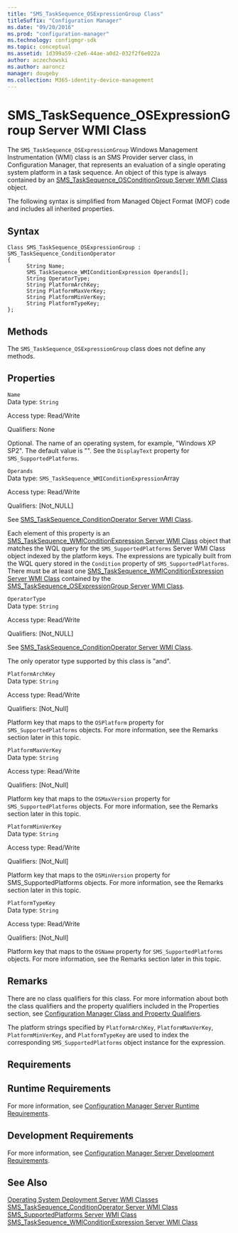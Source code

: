 ```yaml
---
title: "SMS_TaskSequence_OSExpressionGroup Class"
titleSuffix: "Configuration Manager"
ms.date: "09/20/2016"
ms.prod: "configuration-manager"
ms.technology: configmgr-sdk
ms.topic: conceptual
ms.assetid: 1d399a59-c2e6-44ae-a0d2-032f2f6e022a
author: aczechowski
ms.author: aaroncz
manager: dougeby
ms.collection: M365-identity-device-management
---
```

# SMS_TaskSequence_OSExpressionGroup Server WMI Class
The `SMS_TaskSequence_OSExpressionGroup` Windows Management Instrumentation (WMI) class is an SMS Provider server class, in Configuration Manager, that represents an evaluation of a single operating system platform in a task sequence. An object of this type is always contained by an [SMS_TaskSequence_OSConditionGroup Server WMI Class](../../../develop/reference/osd/sms_tasksequence_osconditiongroup-server-wmi-class.md) object.  

 The following syntax is simplified from Managed Object Format (MOF) code and includes all inherited properties.  

## Syntax  

```  
Class SMS_TaskSequence_OSExpressionGroup : SMS_TaskSequence_ConditionOperator  
{  
      String Name;  
      SMS_TaskSequence_WMIConditionExpression Operands[];  
      String OperatorType;  
      String PlatformArchKey;  
      String PlatformMaxVerKey;  
      String PlatformMinVerKey;  
      String PlatformTypeKey;  
};  
```  

## Methods  
 The `SMS_TaskSequence_OSExpressionGroup` class does not define any methods.  

## Properties  
 `Name`  
 Data type: `String`  

 Access type: Read/Write  

 Qualifiers: None  

 Optional. The name of an operating system, for example, "Windows XP SP2". The default value is "". See the `DisplayText` property for `SMS_SupportedPlatforms`.  

 `Operands`  
 Data type: `SMS_TaskSequence_WMIConditionExpression`Array  

 Access type: Read/Write  

 Qualifiers: [Not_NULL]  

 See [SMS_TaskSequence_ConditionOperator Server WMI Class](../../../develop/reference/osd/sms_tasksequence_conditionoperator-server-wmi-class.md).  

 Each element of this property is an [SMS_TaskSequence_WMIConditionExpression Server WMI Class](../../../develop/reference/osd/sms_tasksequence_wmiconditionexpression-server-wmi-class.md) object that matches the WQL query for the `SMS_SupportedPlatforms` Server WMI Class object indexed by the platform keys. The expressions are typically built from the WQL query stored in the `Condition` property of `SMS_SupportedPlatforms`. There must be at least one [SMS_TaskSequence_WMIConditionExpression Server WMI Class](../../../develop/reference/osd/sms_tasksequence_wmiconditionexpression-server-wmi-class.md) contained by the [SMS_TaskSequence_OSExpressionGroup Server WMI Class](../../../develop/reference/osd/sms_tasksequence_osexpressiongroup-server-wmi-class.md).  

 `OperatorType`  
 Data type: `String`  

 Access type: Read/Write  

 Qualifiers: [Not_NULL]  

 See [SMS_TaskSequence_ConditionOperator Server WMI Class](../../../develop/reference/osd/sms_tasksequence_conditionoperator-server-wmi-class.md).  

 The only operator type supported by this class is "and".  

 `PlatformArchKey`  
 Data type: `String`  

 Access type: Read/Write  

 Qualifiers: [Not_Null]  

 Platform key that maps to the `OSPlatform` property for `SMS_SupportedPlatforms` objects. For more information, see the Remarks section later in this topic.  

 `PlatformMaxVerKey`  
 Data type: `String`  

 Access type: Read/Write  

 Qualifiers: [Not_Null]  

 Platform key that maps to the `OSMaxVersion` property for `SMS_SupportedPlatforms` objects. For more information, see the Remarks section later in this topic.  

 `PlatformMinVerKey`  
 Data type: `String`  

 Access type: Read/Write  

 Qualifiers: [Not_Null]  

 Platform key that maps to the `OSMinVersion` property for SMS_SupportedPlatforms objects. For more information, see the Remarks section later in this topic.  

 `PlatformTypeKey`  
 Data type: `String`  

 Access type: Read/Write  

 Qualifiers: [Not_Null]  

 Platform key that maps to the `OSName` property for `SMS_SupportedPlatforms` objects. For more information, see the Remarks section later in this topic.  

## Remarks  
 There are no class qualifiers for this class. For more information about both the class qualifiers and the property qualifiers included in the Properties section, see [Configuration Manager Class and Property Qualifiers](../../../develop/reference/misc/class-and-property-qualifiers.md).  

 The platform strings specified by `PlatformArchKey`, `PlatformMaxVerKey`, `PlatformMinVerKey`, and `PlatformTypeKey` are used to index the corresponding `SMS_SupportedPlatforms` object instance for the expression.  

## Requirements  

## Runtime Requirements  
 For more information, see [Configuration Manager Server Runtime Requirements](../../../develop/core/reqs/server-runtime-requirements.md).  

## Development Requirements  
 For more information, see [Configuration Manager Server Development Requirements](../../../develop/core/reqs/server-development-requirements.md).  

## See Also  
 [Operating System Deployment Server WMI Classes](../../../develop/reference/osd/operating-system-deployment-server-wmi-classes.md)   
 [SMS_TaskSequence_ConditionOperator Server WMI Class](../../../develop/reference/osd/sms_tasksequence_conditionoperator-server-wmi-class.md)   
 [SMS_SupportedPlatforms Server WMI Class](../../../develop/reference/core/servers/configure/sms_supportedplatforms-server-wmi-class.md)   
 [SMS_TaskSequence_WMIConditionExpression Server WMI Class](../../../develop/reference/osd/sms_tasksequence_wmiconditionexpression-server-wmi-class.md)
